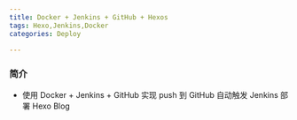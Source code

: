 ```yaml
---
title: Docker + Jenkins + GitHub + Hexos
tags: Hexo,Jenkins,Docker
categories: Deploy

---
```


### 简介

- 使用 Docker + Jenkins + GitHub 实现 push 到 GitHub 自动触发 Jenkins 部署 Hexo Blog

<!-- more -->